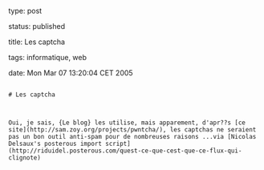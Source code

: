 type: post
status: published
title: Les captcha
tags: informatique, web
date: Mon Mar 07 13:20:04 CET 2005
~~~~~~
# Les captcha

Oui, je sais, {Le blog} les utilise, mais apparement, d'apr??s [ce site](http://sam.zoy.org/projects/pwntcha/), les captchas ne seraient pas un bon outil anti-spam pour de nombreuses raisons ...via [Nicolas Delsaux's posterous import script](http://riduidel.posterous.com/quest-ce-que-cest-que-ce-flux-qui-clignote)